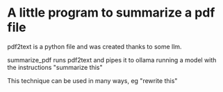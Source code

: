 # A little program to summarize a pdf file

pdf2text is a python file and was created thanks to some llm. 

summarize_pdf runs pdf2text and pipes it to ollama running a model with the instructions "summarize this"



This technique can be used in many ways, eg "rewrite this"



